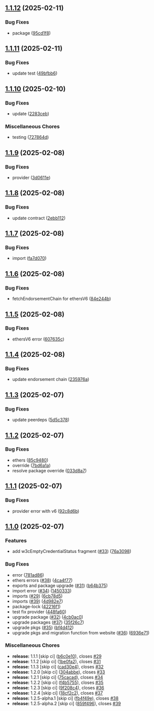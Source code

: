 ## [1.1.12](https://github.com/nghaninn/trustvc/compare/v1.1.11...v1.1.12) (2025-02-11)


### Bug Fixes

* package ([95cd1f8](https://github.com/nghaninn/trustvc/commit/95cd1f8e8b17af042c3464a4c0d5412194fabdad))

## [1.1.11](https://github.com/nghaninn/trustvc/compare/v1.1.10...v1.1.11) (2025-02-11)


### Bug Fixes

* update test ([49bfbb6](https://github.com/nghaninn/trustvc/commit/49bfbb6da787b8fd0f7bda4d38b4110d8081eedd))

## [1.1.10](https://github.com/nghaninn/trustvc/compare/v1.1.9...v1.1.10) (2025-02-10)


### Bug Fixes

* update ([2283ceb](https://github.com/nghaninn/trustvc/commit/2283cebe2d8bf6084e3928f5e80c38ac96d64e10))


### Miscellaneous Chores

* testing ([727864d](https://github.com/nghaninn/trustvc/commit/727864d68ba94356ad721a9e1586087f7e16e57d))

## [1.1.9](https://github.com/nghaninn/trustvc/compare/v1.1.8...v1.1.9) (2025-02-08)


### Bug Fixes

* provider ([3d0611e](https://github.com/nghaninn/trustvc/commit/3d0611e68f88218fe7aca88abd575b9824e43276))

## [1.1.8](https://github.com/nghaninn/trustvc/compare/v1.1.7...v1.1.8) (2025-02-08)


### Bug Fixes

* update contract ([2ebb112](https://github.com/nghaninn/trustvc/commit/2ebb112de9a11d1880e3ed18a71872a51cc1900d))

## [1.1.7](https://github.com/nghaninn/trustvc/compare/v1.1.6...v1.1.7) (2025-02-08)


### Bug Fixes

* import ([fa7d070](https://github.com/nghaninn/trustvc/commit/fa7d070b9cf3f980b0a59cd68ced6ec5a60c493a))

## [1.1.6](https://github.com/nghaninn/trustvc/compare/v1.1.5...v1.1.6) (2025-02-08)


### Bug Fixes

* fetchEndorsementChain for ethersV6 ([84e244b](https://github.com/nghaninn/trustvc/commit/84e244b449493e4753b05f209f45fc380441c017))

## [1.1.5](https://github.com/nghaninn/trustvc/compare/v1.1.4...v1.1.5) (2025-02-08)


### Bug Fixes

* ethersV6 error ([607635c](https://github.com/nghaninn/trustvc/commit/607635c514cf66e46798521bef8fcb6c317388a6))

## [1.1.4](https://github.com/nghaninn/trustvc/compare/v1.1.3...v1.1.4) (2025-02-08)


### Bug Fixes

* update endorsement chain ([235976a](https://github.com/nghaninn/trustvc/commit/235976adbf2fc813dfaa30031c7a9ea066a3ab2b))

## [1.1.3](https://github.com/nghaninn/trustvc/compare/v1.1.2...v1.1.3) (2025-02-07)


### Bug Fixes

* update peerdeps ([5d5c378](https://github.com/nghaninn/trustvc/commit/5d5c37855bdb86c909b161f227130dfca7d9c9ee))

## [1.1.2](https://github.com/nghaninn/trustvc/compare/v1.1.1...v1.1.2) (2025-02-07)


### Bug Fixes

* ethers ([85c9480](https://github.com/nghaninn/trustvc/commit/85c94803d4fc4c1a73a7897fd4e42c63ef028b00))
* override ([7bd6a1a](https://github.com/nghaninn/trustvc/commit/7bd6a1adbbc1383bd1d5ad68e74af061a0512be6))
* resolve package override ([033d8a7](https://github.com/nghaninn/trustvc/commit/033d8a727062d9c9df728ab4672afd625ca2e8ab))

## [1.1.1](https://github.com/nghaninn/trustvc/compare/v1.1.0...v1.1.1) (2025-02-07)


### Bug Fixes

* provider error with v6 ([92c8d6b](https://github.com/nghaninn/trustvc/commit/92c8d6b7cd82aac2bda36d33848a9fc23206688f))

## [1.1.0](https://github.com/nghaninn/trustvc/compare/v1.0.2...v1.1.0) (2025-02-07)


### Features

* add w3cEmptyCredentialStatus fragment ([#33](https://github.com/nghaninn/trustvc/issues/33)) ([76a3098](https://github.com/nghaninn/trustvc/commit/76a3098427cd00dc4102c3850475ce4828adaed2))


### Bug Fixes

* error ([781ad86](https://github.com/nghaninn/trustvc/commit/781ad860a35d9fff01a360fc296ef2baac508b4d))
* ethers errors ([#38](https://github.com/nghaninn/trustvc/issues/38)) ([4ca4f77](https://github.com/nghaninn/trustvc/commit/4ca4f775d337ccba51cce6541c13b7e2e4b10ff5))
* exports and package upgrade ([#31](https://github.com/nghaninn/trustvc/issues/31)) ([b64b375](https://github.com/nghaninn/trustvc/commit/b64b375a45c662ee841dc9d20ee69d5ebc6cae21))
* import error ([#34](https://github.com/nghaninn/trustvc/issues/34)) ([1450333](https://github.com/nghaninn/trustvc/commit/145033337e40d1c9fa54933829a095eb83bbe465))
* imports ([#29](https://github.com/nghaninn/trustvc/issues/29)) ([6cb78d5](https://github.com/nghaninn/trustvc/commit/6cb78d5fbb521ab2b514a0da0ad7ed1efd224d74))
* imports ([#39](https://github.com/nghaninn/trustvc/issues/39)) ([4d982e7](https://github.com/nghaninn/trustvc/commit/4d982e7296c14c51f0a9ebc24667a3af780ec3eb))
* package-lock ([42216f1](https://github.com/nghaninn/trustvc/commit/42216f1c40850bd666ed9ac165c71204cf171704))
* test fix provider ([448fa60](https://github.com/nghaninn/trustvc/commit/448fa602d751fa4b7681580aa3e9a29f0bf0f14b))
* upgrade package ([#32](https://github.com/nghaninn/trustvc/issues/32)) ([4cb0ac0](https://github.com/nghaninn/trustvc/commit/4cb0ac0ac0cd4aaa2d16ba639f56001143ab45e9))
* upgrade packages ([#37](https://github.com/nghaninn/trustvc/issues/37)) ([35f26c7](https://github.com/nghaninn/trustvc/commit/35f26c71f029a73cb9498c7fb2201d96c19f432e))
* upgrade pkgs ([#35](https://github.com/nghaninn/trustvc/issues/35)) ([bf4d412](https://github.com/nghaninn/trustvc/commit/bf4d4129d756bfd3a406688117fa8a60d3bc7cd4))
* upgrade pkgs and migration function from website ([#36](https://github.com/nghaninn/trustvc/issues/36)) ([6936e71](https://github.com/nghaninn/trustvc/commit/6936e719d9878957f52764af3e4528273afb7bd3))


### Miscellaneous Chores

* **release:** 1.1.1 [skip ci] ([b6c0e10](https://github.com/nghaninn/trustvc/commit/b6c0e1032056a266845d66606cb2a91ed15e9b8b)), closes [#29](https://github.com/nghaninn/trustvc/issues/29)
* **release:** 1.1.2 [skip ci] ([1be0fa2](https://github.com/nghaninn/trustvc/commit/1be0fa2f8b23058acafee7b9cd1cbe5ef2982b68)), closes [#31](https://github.com/nghaninn/trustvc/issues/31)
* **release:** 1.1.3 [skip ci] ([cad30e4](https://github.com/nghaninn/trustvc/commit/cad30e4e15ce467d155b0f8200d02216ed8829d5)), closes [#32](https://github.com/nghaninn/trustvc/issues/32)
* **release:** 1.2.0 [skip ci] ([304abbe](https://github.com/nghaninn/trustvc/commit/304abbe0c7ae795a6c8856a98a688a2483021016)), closes [#33](https://github.com/nghaninn/trustvc/issues/33)
* **release:** 1.2.1 [skip ci] ([75cacad](https://github.com/nghaninn/trustvc/commit/75cacad94f29d770fcfd0cac35969d4fcd6f2575)), closes [#34](https://github.com/nghaninn/trustvc/issues/34)
* **release:** 1.2.2 [skip ci] ([f4b5755](https://github.com/nghaninn/trustvc/commit/f4b575544b74cf222e04675482d313c090958c78)), closes [#35](https://github.com/nghaninn/trustvc/issues/35)
* **release:** 1.2.3 [skip ci] ([9f208c4](https://github.com/nghaninn/trustvc/commit/9f208c496449cf5ab128ce7b572ec3280be94fb1)), closes [#36](https://github.com/nghaninn/trustvc/issues/36)
* **release:** 1.2.4 [skip ci] ([18cf2c2](https://github.com/nghaninn/trustvc/commit/18cf2c26114e8bdeae58577dbc15c7e66ac7a965)), closes [#37](https://github.com/nghaninn/trustvc/issues/37)
* **release:** 1.2.5-alpha.1 [skip ci] ([fb4f49e](https://github.com/nghaninn/trustvc/commit/fb4f49e0ba75822da70a2dce8cb1f41db05af14f)), closes [#38](https://github.com/nghaninn/trustvc/issues/38)
* **release:** 1.2.5-alpha.2 [skip ci] ([859f496](https://github.com/nghaninn/trustvc/commit/859f496ccec9278aa069777ea0b141c1dbf3c6e4)), closes [#39](https://github.com/nghaninn/trustvc/issues/39)
